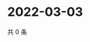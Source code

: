 # 2022-03-03

共 0 条

<!-- BEGIN WEIBO -->
<!-- 最后更新时间 Thu Mar 03 2022 19:11:47 GMT+0800 (China Standard Time) -->

<!-- END WEIBO -->
